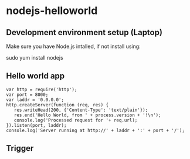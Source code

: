 # nodejs-helloworld

## Development environment setup (Laptop)

Make sure you have Node.js intalled, if not install using:

sudo yum install nodejs

## Hello world app

```nodejs
var http = require('http');
var port = 8000;
var laddr = '0.0.0.0';
http.createServer(function (req, res) {
   res.writeHead(200, {'Content-Type': 'text/plain'});
   res.end('Hello World, from ' + process.version + '!\n');
   console.log('Processed request for '+ req.url);
}).listen(port, laddr);
console.log('Server running at http://' + laddr + ':' + port + '/');
```

## Trigger